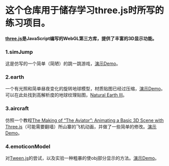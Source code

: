 # 这个仓库用于储存学习three.js时所写的练习项目。
#### [three.js](https://threejs.org/)是JavaScript编写的WebGL第三方库，提供了丰富的3D显示功能。

### 1.simJump
这是仿写的一个简单（简陋）的跳一跳游戏，[演示Demo](http://www.wesker926.com/threejsPractice/simJump.html)。

### 2.earth
一个有光照和简单昼夜变化的旋转地球模型，材质贴图已经过压缩，[演示Demo](http://www.wesker926.com/threejsPractice/earth.html)。
可以在此处找到高解析度的地球纹理贴图，[Natural Earth III](http://www.shadedrelief.com/natural3/index.html)。

### 3.aircraft
仿照一个教程[The Making of “The Aviator”: Animating a Basic 3D Scene with Three.js](https://tympanus.net/codrops/2016/04/26/the-aviator-animating-basic-3d-scene-threejs/)（可能需要翻墙）所山寨的飞机动画，并做了一些简单的修改。[演示Demo](http://www.wesker926.com/threejsPractice/aircraft.html)。

### 4.emoticonModel
对[Tween.js](https://github.com/tweenjs/tween.js)的尝试，以及实验一种粗暴的使obj部分显示的方法。[演示Demo](http://www.wesker926.com/threejsPractice/emoticonModel.html)。
